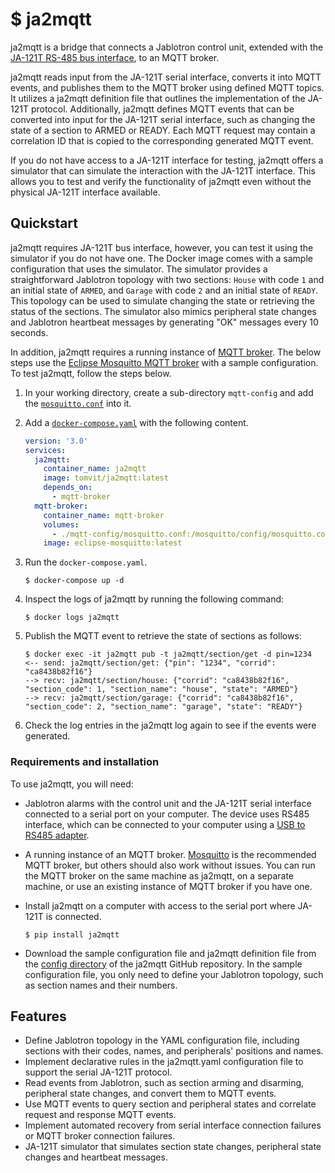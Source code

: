 # $ ja2mqtt

<!-- start elevator-pitch -->

ja2mqtt is a bridge that connects a Jablotron control unit, extended with the [JA-121T RS-485 bus interface](https://www.jablotron.com/en/produkt/rs-485-bus-interface-426/), to an MQTT broker.

ja2mqtt reads input from the JA-121T serial interface, converts it into MQTT events, and publishes them to the MQTT broker using defined MQTT topics. It utilizes a ja2mqtt definition file that outlines the implementation of the JA-121T protocol. Additionally, ja2mqtt defines MQTT events that can be converted into input for the JA-121T serial interface, such as changing the state of a section to ARMED or READY. Each MQTT request may contain a correlation ID that is copied to the corresponding generated MQTT event.

<!-- end elevator-pitch -->

If you do not have access to a JA-121T interface for testing, ja2mqtt offers a simulator that can simulate the interaction with the JA-121T interface. This allows you to test and verify the functionality of ja2mqtt even without the physical JA-121T interface available.

## Quickstart

<!-- start quickstart -->

ja2mqtt requires JA-121T bus interface, however, you can test it using the simulator if you do not have one. The Docker image comes with a sample configuration that uses the simulator. The simulator provides a straightforward Jablotron topology with two sections: `House` with code `1` and an initial state of `ARMED`, and `Garage` with code `2` and an initial state of `READY`. This topology can be used to simulate changing the state or retrieving the status of the sections. The simulator also mimics peripheral state changes and Jablotron heartbeat messages by generating "OK" messages every 10 seconds.

In addition, ja2mqtt requires a running instance of [MQTT broker](https://mqtt.org/). The below steps use the [Eclipse Mosquitto MQTT broker](https://mosquitto.org/) with a sample configuration. To test ja2mqtt, follow the steps below.

1. In your working directory, create a sub-directory `mqtt-config` and add the [`mosquitto.conf`](https://github.com/tomvit/ja2mqtt/tree/master/docker/mqtt-config/mosquitto.conf) into it.

1. Add a [`docker-compose.yaml`](https://github.com/tomvit/ja2mqtt/tree/master/docker/docker-compose.yaml) with the following content.

   ```yaml
   version: '3.0'
   services:
     ja2mqtt:
       container_name: ja2mqtt
       image: tomvit/ja2mqtt:latest
       depends_on:
         - mqtt-broker
     mqtt-broker:
       container_name: mqtt-broker
       volumes:
         - ./mqtt-config/mosquitto.conf:/mosquitto/config/mosquitto.conf
       image: eclipse-mosquitto:latest
   ```

1. Run the `docker-compose.yaml`.

   ```
   $ docker-compose up -d
   ```

2. Inspect the logs of ja2mqtt by running the following command:

   ```
   $ docker logs ja2mqtt
   ```

3. Publish the MQTT event to retrieve the state of sections as follows:

   ```
   $ docker exec -it ja2mqtt pub -t ja2mqtt/section/get -d pin=1234
   <-- send: ja2mqtt/section/get: {"pin": "1234", "corrid": "ca8438b82f16"}
   --> recv: ja2mqtt/section/house: {"corrid": "ca8438b82f16", "section_code": 1, "section_name": "house", "state": "ARMED"}
   --> recv: ja2mqtt/section/garage: {"corrid": "ca8438b82f16", "section_code": 2, "section_name": "garage", "state": "READY"}   
   ```

4. Check the log entries in the ja2mqtt log again to see if the events were generated.

<!-- end quickstart -->

### Requirements and installation

To use ja2mqtt, you will need:

* Jablotron alarms with the control unit and the JA-121T serial interface connected to a serial port on your computer. The device uses RS485 interface, which can be connected to your computer using a [USB to RS485 adapter](https://www.aliexpress.com/w/wholesale-ch340-usb-rs485.html).

* A running instance of an MQTT broker. [Mosquitto](https://mosquitto.org/) is the recommended MQTT broker, but others should also work without issues. You can run the MQTT broker on the same machine as ja2mqtt, on a separate machine, or use an existing instance of MQTT broker if you have one.

* Install ja2mqtt on a computer with access to the serial port where JA-121T is connected.

   ```
   $ pip install ja2mqtt
   ```

* Download the sample configuration file and ja2mqtt definition file from the [config directory](https://github.com/tomvit/ja2mqtt/tree/master/config) of the ja2mqtt GitHub repository. In the sample configuration file, you only need to define your Jablotron topology, such as section names and their numbers.

## Features

* Define Jablotron topology in the YAML configuration file, including sections with their codes, names, and peripherals' positions and names.
* Implement declarative rules in the ja2mqtt.yaml configuration file to support the serial JA-121T protocol.
* Read events from Jablotron, such as section arming and disarming, peripheral state changes, and convert them to MQTT events.
* Use MQTT events to query section and peripheral states and correlate request and response MQTT events.
* Implement automated recovery from serial interface connection failures or MQTT broker connection failures.
* JA-121T simulator that simulates section state changes, peripheral state changes and heartbeat messages.

<!-- ## Usage

ja2mqtt is a CLI that provides the following commands. You can use the `--help` option to get more information on command usage.

* `run` - the main command that reads/writes data from/to the serial interface and sends/receives MQTT events.
* `pub` - publishes MQTT events and waits for the response. It uses the correlation ID to relate the event request with the event response.
* `config main` - shows the main configuration in JSON.
* `config ja2mqtt` - shows the ja2mqtt definition file after Jinja2 templating is processed.
* `config env` - shows the environment variables used by ja2mqtt. You can define the variables in your system to set defaults for ja2mqtt options.
* `config topics` - shows publishing and subscribing topics. You can subscribe to publishing topics from your client or send subscribing topics to control the operation of your Jablotron control unit. -->
